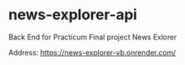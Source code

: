 # news-explorer-api
Back End for Practicum Final project News Exlorer

Address: https://news-explorer-vb.onrender.com/

